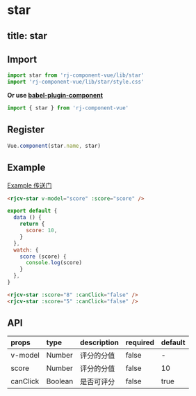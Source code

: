 # star

title: star
---

## Import

``` js
import star from 'rj-component-vue/lib/star'
import 'rj-component-vue/lib/star/style.css'
```

**Or use [babel-plugin-component](https://www.npmjs.com/package/babel-plugin-component)**

``` js
import { star } from 'rj-component-vue'
```

## Register

``` js
Vue.component(star.name, star)
```

## Example

[Example 传送门](//zhouyu1993.github.io/awesome/rjcv/#/star)

``` html
<rjcv-star v-model="score" :score="score" />
```

``` js
export default {
  data () {
    return {
      score: 10,
    }
  },
  watch: {
    score (score) {
      console.log(score)
    }
  },
}
```

``` html
<rjcv-star :score="8" :canClick="false" />
<rjcv-star :score="5" :canClick="false" />
```

## API

| props | type | description | required | default |
|:---|:---|:---|:--|:---|
| v-model | Number | 评分的分值 | false | - |
| score | Number | 评分的分值 | false | 10 |
| canClick | Boolean  | 是否可评分 | false | true |
